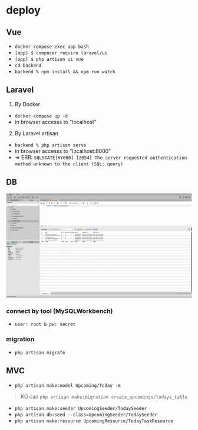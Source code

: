 # deploy

## Vue

- `docker-compose exec app bash`
- `[app] $ composer require laravel/ui`
- `[app] $ php artisan ui vue`
- `cd backend`
- `backend % npm install && npm run watch`

## Laravel

1. By Docker
- `docker-compose up -d`
- in browser accesss to "localhost"
2. By Laravel artisan
- `backend % php artisan serve`
- in browser accesss to "localhost:8000"
- => ERR: `SQLSTATE[HY000] [2054] The server requested authentication method unknown to the client (SQL: query)`

## DB

![db](db.png)
### connect by tool (MySQLWorkbench)
- `user: root & pw: secret`
### migration
- `php artisan migrate`

## MVC

- `php artisan make:model Upcoming/Today -m`
>KO can `php artisan make:migration create_upcomings/todays_table`
- `php artisan make:seeder UpcomingSeeder/TodaySeeder`
- `php artisan db:seed --class=UpcomingSeeder/TodaySeeder`
- `php artisan make:resource UpcomingResource/TodayTaskResource`
